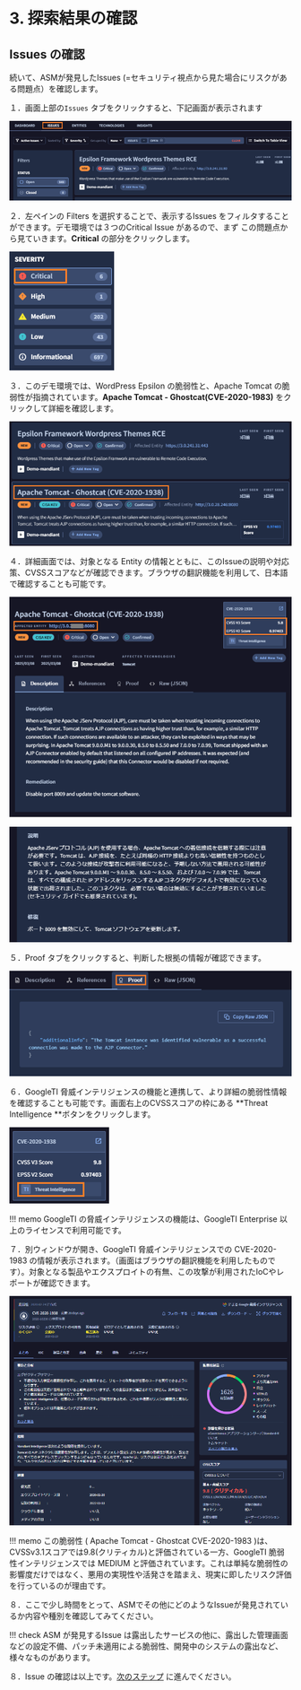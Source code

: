 # 3. 探索結果の確認

## Issues の確認

続いて、ASMが発見したIssues (=セキュリティ視点から見た場合にリスクがある問題点）を確認します。

１．画面上部の`Issues` タブをクリックすると、下記画面が表示されます

![image-20250311191901375](images/image-20250311191901375.png)

２．左ペインの Filters を選択することで、表示するIssues をフィルタすることができます。デモ環境では３つのCritical Issue があるので、まず
この問題点から見ていきます。**Critical** の部分をクリックします。

![image-20250311191938818](images/image-20250311191938818.png)



３．このデモ環境では、WordPress Epsilon の脆弱性と、Apache Tomcat の脆弱性が指摘されています。**Apache Tomcat - Ghostcat(CVE-2020-1983)** をクリックして詳細を確認します。

![image-20250311192128112](images/image-20250311192128112.png)



４．詳細画面では、対象となる Entity の情報とともに、このIssueの説明や対応策、CVSSスコアなどが確認できます。ブラウザの翻訳機能を利用して、日本語で確認することも可能です。

![image-20250311192444397](images/image-20250311192444397.png)

![image-20250311192503190](images/image-20250311192503190.png)



５．Proof タブをクリックすると、判断した根拠の情報が確認できます。

![image-20250311192612653](images/image-20250311192612653.png)



６．GoogleTI 脅威インテリジェンスの機能と連携して、より詳細の脆弱性情報を確認することも可能です。画面右上のCVSSスコアの枠にある **Threat Intelligence **ボタンをクリックします。

![image-20250311192915771](images/image-20250311192915771.png)



!!! memo
    GoogleTI の脅威インテリジェンスの機能は、GoogleTI Enterprise 以上のライセンスで利用可能です。



７．別ウィンドウが開き、GoogleTI 脅威インテリジェンスでの CVE-2020-1983 の情報が表示されます。（画面はブラウザの翻訳機能を利用したものです）。対象となる製品やエクスプロイトの有無、この攻撃が利用されたIoCやレポートが確認できます。

![image-20250311193141512](images/image-20250311193141512.png)

!!! memo
    この脆弱性 ( Apache Tomcat - Ghostcat CVE-2020-1983 )は、CVSSv3.1スコアでは9.8(クリティカル)と評価されている一方、GoogleTI 脆弱性インテリジェンスでは MEDIUM と評価されています。これは単純な脆弱性の影響度だけではなく、悪用の実現性や活発さを踏まえ、現実に即したリスク評価を行っているのが理由です。



８．ここで少し時間をとって、ASMでその他にどのようなIssueが発見されているか内容や種別を確認してみてください。

!!! check
    ASM が発見するIssue は露出したサービスの他に、露出した管理画面などの設定不備、パッチ未適用による脆弱性、開発中のシステムの露出など、様々なものがあります。

８．Issue の確認は以上です。[次のステップ](../035-check-insights) に進んでください。
